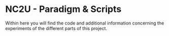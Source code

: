 # NC2U - Paradigm & Scripts

Within here you will find the code and additional information concerning the experiments of the different parts of this project.
